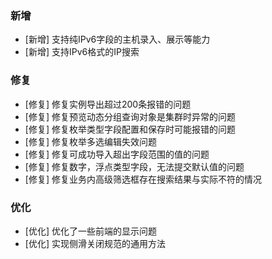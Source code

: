 ### 新增
-  [新增] 支持纯IPv6字段的主机录入、展示等能力
-  [新增] 支持IPv6格式的IP搜索

### 修复
- [修复] 修复实例导出超过200条报错的问题
- [修复] 修复预览动态分组查询对象是集群时异常的问题
- [修复] 修复枚举类型字段配置和保存时可能报错的问题
- [修复] 修复枚举多选编辑失效问题
- [修复] 修复可成功导入超出字段范围的值的问题
- [修复] 修复数字，浮点类型字段，无法提交默认值的问题
- [修复] 修复业务内高级筛选框存在搜索结果与实际不符的情况

### 优化
- [优化] 优化了一些前端的显示问题
- [优化] 实现侧滑关闭规范的通用方法
